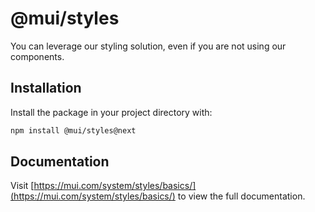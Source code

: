 # @mui/styles

You can leverage our styling solution, even if you are not using our components.

## Installation

Install the package in your project directory with:

<!-- #default-branch-switch -->

```bash
npm install @mui/styles@next
```

## Documentation

Visit [https://mui.com/system/styles/basics/](https://mui.com/system/styles/basics/) to view the full documentation.
